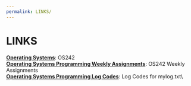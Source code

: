 ```yaml
---
permalink: LINKS/
---
```


# LINKS 
[**Operating Systems**](https://os.vlsm.org/): OS242\
[**Operating Systems Programming Weekly Assignments**](https://demos.vlsm.org/): OS242 Weekly Assignments\
[**Operating Systems Programming Log Codes**](https://doit.vlsm.org/ETC/logCodes.txt): Log Codes for mylog.txt\
